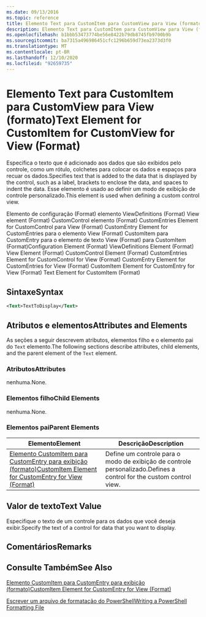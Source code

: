 ```yaml
---
ms.date: 09/13/2016
ms.topic: reference
title: Elemento Text para CustomItem para CustomView para View (formato)
description: Elemento Text para CustomItem para CustomView para View (formato)
ms.openlocfilehash: b1bbb53473774be56e8422b79db8745fb9700b9b
ms.sourcegitcommit: ba7315a496986451cfc1296b659d73ea2373d3f0
ms.translationtype: MT
ms.contentlocale: pt-BR
ms.lasthandoff: 12/10/2020
ms.locfileid: "92659735"
---
```

# <a name="text-element-for-customitem-for-customview-for-view-format"></a><span data-ttu-id="f4cd4-103">Elemento Text para CustomItem para CustomView para View (formato)</span><span class="sxs-lookup"><span data-stu-id="f4cd4-103">Text Element for CustomItem for CustomView for View (Format)</span></span>

<span data-ttu-id="f4cd4-104">Especifica o texto que é adicionado aos dados que são exibidos pelo controle, como um rótulo, colchetes para colocar os dados e espaços para recuar os dados.</span><span class="sxs-lookup"><span data-stu-id="f4cd4-104">Specifies text that is added to the data that is displayed by the control, such as a label, brackets to enclose the data, and spaces to indent the data.</span></span> <span data-ttu-id="f4cd4-105">Esse elemento é usado ao definir um modo de exibição de controle personalizado.</span><span class="sxs-lookup"><span data-stu-id="f4cd4-105">This element is used when defining a custom control view.</span></span>

<span data-ttu-id="f4cd4-106">Elemento de configuração (Format) elemento ViewDefinitions (Format) View element (Format) CustomControl elemento (Format) CustomEntries Element for CustomControl para View (Format) CustomEntry Element for CustomEntries para o elemento View (Format) CustomItem para CustomEntry para o elemento de texto View (Format) para CustomItem (Format)</span><span class="sxs-lookup"><span data-stu-id="f4cd4-106">Configuration Element (Format) ViewDefinitions Element (Format) View Element (Format) CustomControl Element (Format) CustomEntries Element for CustomControl for View (Format) CustomEntry Element for CustomEntries for View (Format) CustomItem Element for CustomEntry for View (Format) Text Element for CustomItem (Format)</span></span>

## <a name="syntax"></a><span data-ttu-id="f4cd4-107">Sintaxe</span><span class="sxs-lookup"><span data-stu-id="f4cd4-107">Syntax</span></span>

```xml
<Text>TextToDisplay</Text>
```

## <a name="attributes-and-elements"></a><span data-ttu-id="f4cd4-108">Atributos e elementos</span><span class="sxs-lookup"><span data-stu-id="f4cd4-108">Attributes and Elements</span></span>

<span data-ttu-id="f4cd4-109">As seções a seguir descrevem atributos, elementos filho e o elemento pai do `Text` elemento.</span><span class="sxs-lookup"><span data-stu-id="f4cd4-109">The following sections describe attributes, child elements, and the parent element of the `Text` element.</span></span>

### <a name="attributes"></a><span data-ttu-id="f4cd4-110">Atributos</span><span class="sxs-lookup"><span data-stu-id="f4cd4-110">Attributes</span></span>

<span data-ttu-id="f4cd4-111">nenhuma.</span><span class="sxs-lookup"><span data-stu-id="f4cd4-111">None.</span></span>

### <a name="child-elements"></a><span data-ttu-id="f4cd4-112">Elementos filho</span><span class="sxs-lookup"><span data-stu-id="f4cd4-112">Child Elements</span></span>

<span data-ttu-id="f4cd4-113">nenhuma.</span><span class="sxs-lookup"><span data-stu-id="f4cd4-113">None.</span></span>

### <a name="parent-elements"></a><span data-ttu-id="f4cd4-114">Elementos pai</span><span class="sxs-lookup"><span data-stu-id="f4cd4-114">Parent Elements</span></span>

|<span data-ttu-id="f4cd4-115">Elemento</span><span class="sxs-lookup"><span data-stu-id="f4cd4-115">Element</span></span>|<span data-ttu-id="f4cd4-116">Descrição</span><span class="sxs-lookup"><span data-stu-id="f4cd4-116">Description</span></span>|
|-------------|-----------------|
|[<span data-ttu-id="f4cd4-117">Elemento CustomItem para CustomEntry para exibição (formato)</span><span class="sxs-lookup"><span data-stu-id="f4cd4-117">CustomItem Element for CustomEntry for View (Format)</span></span>](./customitem-element-for-customentry-for-customcontrol-for-view-format.md)|<span data-ttu-id="f4cd4-118">Define um controle para o modo de exibição de controle personalizado.</span><span class="sxs-lookup"><span data-stu-id="f4cd4-118">Defines a control for the custom control view.</span></span>|

## <a name="text-value"></a><span data-ttu-id="f4cd4-119">Valor de texto</span><span class="sxs-lookup"><span data-stu-id="f4cd4-119">Text Value</span></span>

<span data-ttu-id="f4cd4-120">Especifique o texto de um controle para os dados que você deseja exibir.</span><span class="sxs-lookup"><span data-stu-id="f4cd4-120">Specify the text of a control for data that you want to display.</span></span>

## <a name="remarks"></a><span data-ttu-id="f4cd4-121">Comentários</span><span class="sxs-lookup"><span data-stu-id="f4cd4-121">Remarks</span></span>

## <a name="see-also"></a><span data-ttu-id="f4cd4-122">Consulte Também</span><span class="sxs-lookup"><span data-stu-id="f4cd4-122">See Also</span></span>

[<span data-ttu-id="f4cd4-123">Elemento CustomItem para CustomEntry para exibição (formato)</span><span class="sxs-lookup"><span data-stu-id="f4cd4-123">CustomItem Element for CustomEntry for View (Format)</span></span>](./customitem-element-for-customentry-for-customcontrol-for-view-format.md)

[<span data-ttu-id="f4cd4-124">Escrever um arquivo de formatação do PowerShell</span><span class="sxs-lookup"><span data-stu-id="f4cd4-124">Writing a PowerShell Formatting File</span></span>](./writing-a-powershell-formatting-file.md)
